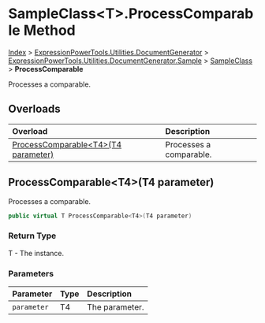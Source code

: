 ﻿# SampleClass&lt;T>.ProcessComparable Method

[Index](../index.md) > [ExpressionPowerTools.Utilities.DocumentGenerator](ExpressionPowerTools.Utilities.DocumentGenerator.a.md) > [ExpressionPowerTools.Utilities.DocumentGenerator.Sample](ExpressionPowerTools.Utilities.DocumentGenerator.Sample.n.md) > [SampleClass<T>](ExpressionPowerTools.Utilities.DocumentGenerator.Sample.SampleClass`1.cs.md) > **ProcessComparable**

Processes a comparable.

## Overloads

| Overload | Description |
| :-- | :-- |
| [ProcessComparable&lt;T4>(T4 parameter)](#processcomparablet4t4-parameter) | Processes a comparable. |
## ProcessComparable&lt;T4>(T4 parameter)

Processes a comparable.

```csharp
public virtual T ProcessComparable<T4>(T4 parameter)
```

### Return Type

T - The instance.

### Parameters

| Parameter | Type | Description |
| :-- | :-- | :-- |
| `parameter` | T4 | The parameter. |


